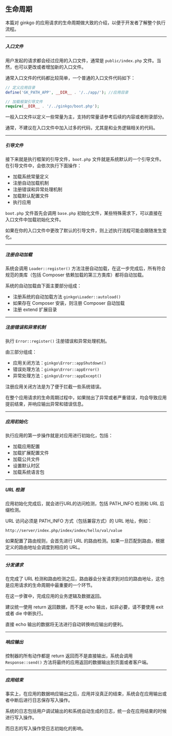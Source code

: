 ## 生命周期

本篇对 ginkgo 的应用请求的生命周期做大致的介绍，以便于开发者了解整个执行流程。

----------

##### 入口文件

用户发起的请求都会经过应用的入口文件，通常是 `public/index.php` 文件。当然，也可以更改或者增加新的入口文件。

通常入口文件的代码都比较简单，一个普通的入口文件代码如下：

``` php
// 定义应用目录
define('GK_PATH_APP', __DIR__ . '/../app/'); //应用目录

// 加载框架引导文件
require(__DIR__ . '/../ginkgo/boot.php');
```

一般入口文件以定义一些常量为主，支持的常量请参考后续的内容或者附录部分。

通常，不建议在入口文件中加入过多的代码，尤其是和业务逻辑相关的代码。

----------

##### 引导文件

接下来就是执行框架的引导文件，`boot.php` 文件就是系统默认的一个引导文件。在引导文件中，会依次执行下面操作：

* 加载系统常量定义
* 注册自动加载机制
* 注册错误和异常处理机制
* 加载默认配置文件
* 执行应用

`boot.php` 文件首先会调用 `base.php` 初始化文件，某些特殊需求下，可以直接在入口文件中加载初始化文件。

如果在你的入口文件中更改了默认的引导文件，则上述执行流程可能会跟随发生变化。

----------

##### 注册自动加载

系统会调用 `Loader::register()` 方法注册自动加载，在这一步完成后，所有符合规范的类库（包括 Composer 依赖加载的第三方类库）都将自动加载。

系统的自动加载由下面主要部分组成：

* 注册系统的自动加载方法 `ginkgo\Loader::autoload()`
* 如果存在 Composer 安装，则注册 Composer 自动加载
* 注册 extend 扩展目录

----------

##### 注册错误和异常机制

执行 `Error::register()` 注册错误和异常处理机制。

由三部分组成：

* 应用关闭方法：`ginkgo\Error::appShutdown()`
* 错误处理方法：`ginkgo\Error::appError()`
* 异常处理方法：`ginkgo\Error::appExcept()`

注册应用关闭方法是为了便于拦截一些系统错误。

在整个应用请求的生命周期过程中，如果抛出了异常或者严重错误，均会导致应用提前结束，并响应输出异常和错误信息。

----------

##### 应用初始化

执行应用的第一步操作就是对应用进行初始化，包括：

* 加载应用配置
* 加载扩展配置文件
* 加载公共文件
* 设置默认时区
* 加载系统语言包

----------

##### URL 检测

应用初始化完成后，就会进行URL的访问检测，包括 PATH_INFO 检测和 URL 后缀检测。

URL 访问必须是 PATH_INFO 方式（包括兼容方式）的 URL 地址，例如：

``` markup
http://server/index.php/index/index/hello/val/value
```

如果配置了路由规则，会首先进行 URL 的路由检测。如果一旦匹配到路由，根据定义的路由地址会调度到相应的 URL。

----------

##### 分发请求

在完成了 URL 检测和路由检测之后，路由器会分发请求到对应的路由地址，这也是应用请求的生命周期中最重要的一个环节。

在这一步骤中，完成应用的业务逻辑及数据返回。

建议统一使用 return 返回数据，而不是 echo 输出，如非必要，请不要使用 exit 或者 die 中断执行。

直接 echo 输出的数据将无法进行自动转换响应输出的便利。

----------

##### 响应输出

控制器的所有动作都是 return 返回而不是直接输出，系统会调用 `Response::send()` 方法将最终的应用返回的数据输出到页面或者客户端。

----------

##### 应用结束

事实上，在应用的数据响应输出之后，应用并没真正的结束，系统会在应用输出或者中断后进行日志保存写入操作。

系统的日志包括用户调试输出的和系统自动生成的日志，统一会在应用结束的时候进行写入操作。

而日志的写入操作受日志初始化的影响。

